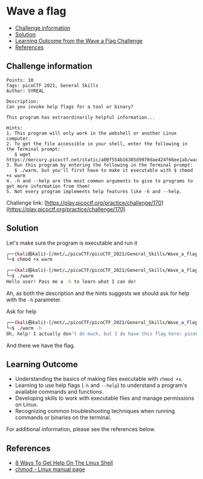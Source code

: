 # Wave a flag

- [Challenge information](#challenge-information)
- [Solution](#solution)
- [Learning Outcome from the Wave a Flag Challenge](#learning-outcome)
- [References](#references)

## Challenge information
```
Points: 10
Tags: picoCTF 2021, General Skills
Author: SYREAL

Description:
Can you invoke help flags for a tool or binary? 

This program has extraordinarily helpful information...

Hints:
1. This program will only work in the webshell or another Linux computer.
2. To get the file accessible in your shell, enter the following in the Terminal prompt: 
   $ wget https://mercury.picoctf.net/static/a00f554b16385d9970dae424f66ee1ab/warm
3. Run this program by entering the following in the Terminal prompt: 
   $ ./warm, but you'll first have to make it executable with $ chmod +x warm
4. -h and --help are the most common arguments to give to programs to get more information from them!
5. Not every program implements help features like -h and --help.
```
Challenge link: [https://play.picoctf.org/practice/challenge/170](https://play.picoctf.org/practice/challenge/170)

## Solution

Let's make sure the program is executable and run it
```bash
┌──(kali㉿kali)-[/mnt/…/picoCTF/picoCTF_2021/General_Skills/Wave_a_flag]
└─$ chmod +x warm       

┌──(kali㉿kali)-[/mnt/…/picoCTF/picoCTF_2021/General_Skills/Wave_a_flag]
└─$ ./warm            
Hello user! Pass me a -h to learn what I can do!
```

Ah, as both the description and the hints suggests we should ask for help with the `-h` parameter.

Ask for help
```bash
┌──(kali㉿kali)-[/mnt/…/picoCTF/picoCTF_2021/General_Skills/Wave_a_flag]
└─$ ./warm -h
Oh, help? I actually don't do much, but I do have this flag here: picoCTF{<REDACTED>}
```

And there we have the flag.

## Learning Outcome

- Understanding the basics of making files executable with `chmod +x`.
- Learning to use help flags (`-h` and `--help`) to understand a program's available commands and functions.
- Developing skills to work with executable files and manage permissions on Linux.
- Recognizing common troubleshooting techniques when running commands or binaries on the terminal.


For additional information, please see the references below.

## References

- [8 Ways To Get Help On The Linux Shell](https://vitux.com/get-help-on-linux-shell/)
- [chmod - Linux manual page](https://man7.org/linux/man-pages/man1/chmod.1.html)